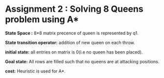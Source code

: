 # Assignment 2 : Solving 8 Queens problem using A* 


**State Space :** 8*8 matrix precence of queen is represented by q1.

**State transition operator:** addition of new queen on each throw.

**initial state:** all entries on matrix is 0(i.e no queen has been placed).

**Goal state:** All rows are filled such that no queens are at attacking positions.

**cost:** Heuristic is used for A*.
